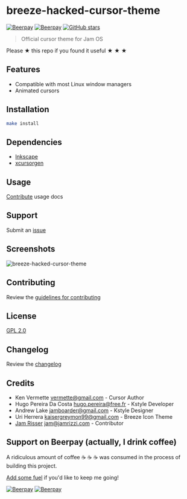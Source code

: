# breeze-hacked-cursor-theme

[![Beerpay](https://beerpay.io/jamrizzi/breeze-hacked-cursor-theme/badge.svg?style=beer-square)](https://beerpay.io/jamrizzi/breeze-hacked-cursor-theme)
[![Beerpay](https://beerpay.io/jamrizzi/breeze-hacked-cursor-theme/make-wish.svg?style=flat-square)](https://beerpay.io/jamrizzi/breeze-hacked-cursor-theme?focus=wish)
[![GitHub stars](https://img.shields.io/github/stars/jamrizzi/breeze-hacked-cursor-theme.svg?style=social&label=Stars)](https://github.com/jamrizzi/breeze-hacked-cursor-theme)

> Official cursor theme for Jam OS

Please &#9733; this repo if you found it useful &#9733; &#9733; &#9733;


## Features

* Compatible with most Linux window managers
* Animated cursors


## Installation

```sh
make install
```


## Dependencies

* [Inkscape](https://inkscape.org)
* [xcursorgen](https://www.x.org/archive/X11R7.7/doc/man/man1/xcursorgen.1.xhtml)


## Usage

[Contribute](https://github.com/jamrizzi/breeze-hacked-cursor-theme/blob/master/CONTRIBUTING.md) usage docs


## Support

Submit an [issue](https://github.com/jamrizzi/breeze-hacked-cursor-theme/issues/new)


## Screenshots

![breeze-hacked-cursor-theme](https://user-images.githubusercontent.com/6234038/36633597-7dcf9e4e-1990-11e8-8d28-e0495db37c0e.png)


## Contributing

Review the [guidelines for contributing](https://github.com/jamrizzi/breeze-hacked-cursor-theme/blob/master/CONTRIBUTING.md)


## License

[GPL 2.0](https://github.com/jamrizzi/breeze-hacked-cursor-theme/blob/master/LICENSE)


## Changelog

Review the [changelog](https://github.com/jamrizzi/breeze-hacked-cursor-theme/blob/master/CHANGELOG.md)


## Credits

* Ken Vermette <vermette@gmail.com> - Cursor Author
* Hugo Pereira Da Costa <hugo.pereira@free.fr> - Kstyle Developer
* Andrew Lake <jamboarder@gmail.com> - Kstyle Designer
* Uri Herrera <kaisergreymon99@gmail.com> - Breeze Icon Theme
* [Jam Risser](https://jam.jamrizzi.com) <jam@jamrizzi.com> - Contributor


## Support on Beerpay (actually, I drink coffee)

A ridiculous amount of coffee :coffee: :coffee: :coffee: was consumed in the process of building this project.

[Add some fuel](https://beerpay.io/jamrizzi/breeze-hacked-cursor-theme) if you'd like to keep me going!

[![Beerpay](https://beerpay.io/jamrizzi/breeze-hacked-cursor-theme/badge.svg?style=beer-square)](https://beerpay.io/jamrizzi/breeze-hacked-cursor-theme)
[![Beerpay](https://beerpay.io/jamrizzi/breeze-hacked-cursor-theme/make-wish.svg?style=flat-square)](https://beerpay.io/jamrizzi/breeze-hacked-cursor-theme?focus=wish)
